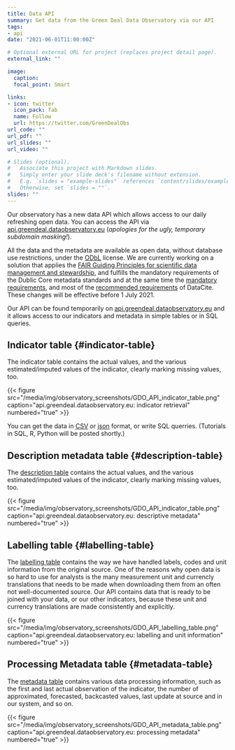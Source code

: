```yaml
---
title: Data API
summary: Get data from the Green Deal Data Observatory via our API
tags:
- api
date: "2021-06-01T11:00:00Z"

# Optional external URL for project (replaces project detail page).
external_link: ""

image:
  caption: 
  focal_point: Smart

links:
- icon: twitter
  icon_pack: fab
  name: Follow
  url: https://twitter.com/GreenDealObs
url_code: ""
url_pdf: ""
url_slides: ""
url_video: ""

# Slides (optional).
#   Associate this project with Markdown slides.
#   Simply enter your slide deck's filename without extension.
#   E.g. `slides = "example-slides"` references `content/slides/example-slides.md`.
#   Otherwise, set `slides = ""`.
slides: ""
---
```


Our observatory has a new data API which allows access to our daily refreshing open data. You can access the API via [api.greendeal.dataobservatory.eu](http://api.greendeal.dataobservatory.eu/) (*apologies for the ugly, temporary subdomain masking!*).

All the data and the metadata are available as open data, without database use restrictions, under the [ODbL](https://opendatacommons.org/licenses/odbl/) license. We are currently working on a solution that applies the [FAIR Guiding Principles for scientific data management and stewardship](http://www.nature.com/articles/sdata201618), and fulfills the mandatory requirements of the Dublic Core metadata standards and at the same time the [mandatory requirements](https://support.datacite.org/docs/datacite-metadata-schema-v44-mandatory-properties), and most of the [recommended requirements](https://support.datacite.org/docs/datacite-metadata-schema-v44-recommended-and-optional-properties) of DataCite. These changes will be effective before 1 July 2021.

Our API can be found temporarily on [api.greendeal.dataobservatory.eu](http://api.greendeal.dataobservatory.eu) and it allows access to our indicators and metadata in simple tables or in SQL queries.

## Indicator table {#indicator-table}

The indicator table contains the actual values, and the various estimated/imputed values of the indicator, clearly marking missing values, too.

{{< figure src="/media/img/observatory_screenshots/GDO_API_indicator_table.png" caption="api.greendeal.dataobservatory.eu: indicator retrieval" numbered="true" >}}

You can get the data in [CSV](http://api.greendeal.dataobservatory.eu/database/indicator.csv?_size=max) or [json](http://api.greendeal.dataobservatory.eu/database/indicator.json) format, or write SQL querries. (Tutorials in SQL, R, Python will be posted shortly.)

## Description metadata table {#description-table}

The [description table](http://api.greendeal.dataobservatory.eu/database/description) contains the actual values, and the various estimated/imputed values of the indicator, clearly marking missing values, too. 

{{< figure src="/media/img/observatory_screenshots/GDO_API_indicator_table.png" caption="api.greendeal.dataobservatory.eu: descriptive metadata" numbered="true" >}}

## Labelling table {#labelling-table}

The [labelling table](http://api.greendeal.dataobservatory.eu/database/labelling) contains the way we have handled labels, codes and unit information from the original source. One of the reasons why open data is so hard to use for analysts is the many measurement unit and currencly translations that needs to be made when downloading them from an often not well-documented source. Our API contains data that is ready to be joined with your data, or our other indicators, because these unit and currency translations are made consistently and explicitly.

{{< figure src="/media/img/observatory_screenshots/GDO_API_labelling_table.png" caption="api.greendeal.dataobservatory.eu: labelling and unit information" numbered="true" >}}

## Processing Metadata table {#metadata-table}

The [metadata table](http://api.greendeal.dataobservatory.eu/database/metadata) contains various data processing information, such as the first and last actual observation of the indicator, the number of approximated, forecasted, backcasted values, last update at source and in our system, and so on. 

{{< figure src="/media/img/observatory_screenshots/GDO_API_metadata_table.png" caption="api.greendeal.dataobservatory.eu: processing metadata" numbered="true" >}}
